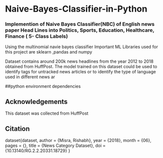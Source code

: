# Naive-Bayes-Classifier-in-Python

### Implemention of Naive Bayes Classifier(NBC) of English news paper Head Lines into Politics, Sports, Education, Healthcare, Finance ( 5- Class Labels)
 Using the multinomial navie bayes classifier 
 Important ML Libraries used for this project are sklearn ,pandas and numpy 

 Dataset contains around 200k news headlines from the year 2012 to 2018 obtained from HuffPost. The model trained on this dataset could be used to identify tags for untracked news articles or to identify the type of language used in different news ar


##python environment dependencies






## Acknowledgements
This dataset was collected from HuffPost
## Citation
 dataset{dataset,
  author = {Misra, Rishabh},
  year = {2018},
  month = {06},
  pages = {},
  title = {News Category Dataset},
  doi = {10.13140/RG.2.2.20331.18729}
}

